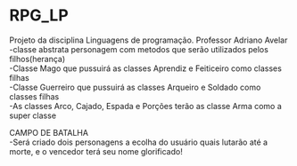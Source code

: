 # RPG_LP
Projeto da disciplina Linguagens de programação. Professor Adriano Avelar  
-classe abstrata personagem com metodos que serão utilizados pelos filhos(herança)  
-Classe Mago que pussuirá as classes Aprendiz e Feiticeiro como classes filhas   
-Classe Guerreiro que pussuirá as classes Arqueiro e Soldado como classes filhas  
-As classes Arco, Cajado, Espada e Porções terão as classe Arma como a super classe  

CAMPO DE BATALHA  
-Será criado dois personagens a ecolha do usuário quais lutarão até a morte, e o vencedor terá seu nome glorificado!   

